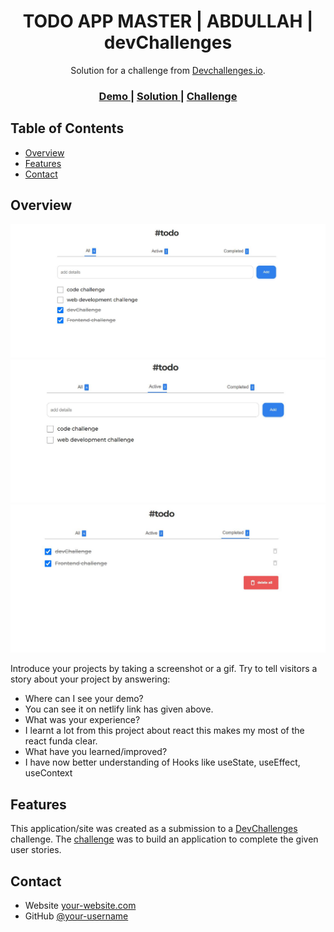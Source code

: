 <!-- Please update value in the {}  -->

<h1 align="center">TODO APP MASTER | ABDULLAH | devChallenges</h1>

<div align="center">
   Solution for a challenge from  <a href="http://devchallenges.io" target="_blank">Devchallenges.io</a>.
</div>

<div align="center">
  <h3>
    <a href="https://team-page-abdullah.netlify.app/">
      Demo
    </a>
    <span> | </span>
    <a href="https://github.com/mohammadabdullah8674/todo-app-master">
      Solution
    </a>
    <span> | </span>
    <a href="https://devchallenges.io/challenges/hH6PbOHBdPm6otzw2De5">
      Challenge
    </a>
  </h3>
</div>

<!-- TABLE OF CONTENTS -->

## Table of Contents

- [Overview](#overview)
- [Features](#features)
- [Contact](#contact)


<!-- OVERVIEW -->

## Overview

![screenshot](https://github.com/mohammadabdullah8674/todo-app-master/blob/Main/public/images/Screenshot%201.JPG)
![screenshot](https://github.com/mohammadabdullah8674/todo-app-master/blob/Main/public/images/Screenshot%203.JPG)
![screenshot](https://github.com/mohammadabdullah8674/todo-app-master/blob/Main/public/images/Screenshot%202.JPG)

Introduce your projects by taking a screenshot or a gif. Try to tell visitors a story about your project by answering:

- Where can I see your demo?
- You can see it on netlify link has given above.
- What was your experience?
- I learnt a lot from this project about react this makes my most of the react funda clear.
- What have you learned/improved?
- I have now better understanding of Hooks like useState, useEffect, useContext  



## Features

<!-- List the features of your application or follow the template. Don't share the figma file here :) -->

This application/site was created as a submission to a [DevChallenges](https://devchallenges.io/challenges) challenge. The [challenge](https://devchallenges.io/challenges/hhmesazsqgKXrTkYkt0U) was to build an application to complete the given user stories.

## Contact

- Website [your-website.com](https://mohd-abdullah-personal-portfolio.vercel.app/)
- GitHub [@your-username](https://github.com/mohammadabdullah8674/)

